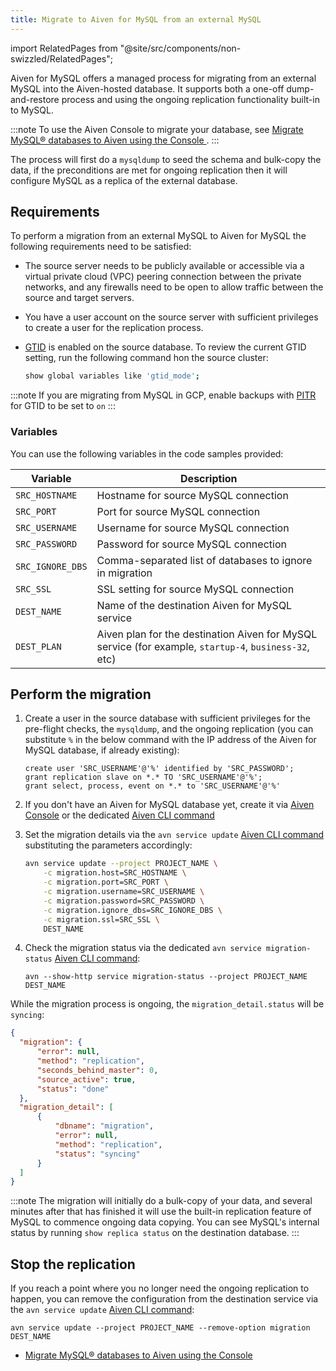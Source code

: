 ```yaml
---
title: Migrate to Aiven for MySQL from an external MySQL
---
```


import RelatedPages from "@site/src/components/non-swizzled/RelatedPages";

Aiven for MySQL offers a managed process for migrating from an external MySQL into the Aiven-hosted database. It supports both a one-off dump-and-restore process and using the ongoing replication functionality built-in to MySQL.

:::note
To use the Aiven Console to migrate your database, see
[Migrate MySQL® databases to Aiven using the Console
](/docs/products/mysql/howto/migrate-db-to-aiven-via-console).
:::

The process will first do a `mysqldump` to seed the schema and bulk-copy the
data, if the preconditions are met for ongoing replication then it will
configure MySQL as a replica of the external database.

## Requirements

To perform a migration from an external MySQL to Aiven for MySQL the
following requirements need to be satisfied:

-   The source server needs to be publicly available or accessible via a
    virtual private cloud (VPC) peering connection between the private
    networks, and any firewalls need to be open to allow traffic between
    the source and target servers.
-   You have a user account on the source server with sufficient
    privileges to create a user for the replication process.
-   [GTID](https://dev.mysql.com/doc/refman/8.0/en/replication-gtids.html)
    is enabled on the source database. To review the current GTID
    setting, run the following command hon the source cluster:

    ```bash
    show global variables like 'gtid_mode';
    ```

:::note
If you are migrating from MySQL in GCP, enable backups with
[PITR](https://cloud.google.com/sql/docs/mysql/backup-recovery/pitr) for
GTID to be set to `on`
:::

### Variables

You can use the following variables in the code samples provided:

 |     Variable     |                                              Description                                               |
 |------------------|--------------------------------------------------------------------------------------------------------|
 | `SRC_HOSTNAME`   | Hostname for source MySQL connection                                                                   |
 | `SRC_PORT`       | Port for source MySQL connection                                                                       |
 | `SRC_USERNAME`   | Username for source MySQL connection                                                                   |
 | `SRC_PASSWORD`   | Password for source MySQL connection                                                                   |
 | `SRC_IGNORE_DBS` | Comma-separated list of databases to ignore in migration                                               |
 | `SRC_SSL`        | SSL setting for source MySQL connection                                                                |
 | `DEST_NAME`      | Name of the destination Aiven for MySQL service                                                        |
 | `DEST_PLAN`      | Aiven plan for the destination Aiven for MySQL service  (for example, `startup-4`, `business-32`, etc) |

## Perform the migration

1.  Create a user in the source database with sufficient privileges for
    the pre-flight checks, the `mysqldump`, and the ongoing replication
    (you can substitute `%` in the below command with the IP address of
    the Aiven for MySQL database, if already existing):

    ```
    create user 'SRC_USERNAME'@'%' identified by 'SRC_PASSWORD';
    grant replication slave on *.* TO 'SRC_USERNAME'@'%';
    grant select, process, event on *.* to 'SRC_USERNAME'@'%'
    ```

2.  If you don't have an Aiven for MySQL database yet, create it via
    [Aiven Console](/docs/products/mysql/get-started) or the dedicated
    [Aiven CLI command](/docs/tools/cli/service-cli#avn-cli-service-create)

3.  Set the migration details via the `avn service update`
    [Aiven CLI command](/docs/tools/cli/service-cli#avn-cli-service-update) substituting the parameters accordingly:

    ```bash
    avn service update --project PROJECT_NAME \
        -c migration.host=SRC_HOSTNAME \
        -c migration.port=SRC_PORT \
        -c migration.username=SRC_USERNAME \
        -c migration.password=SRC_PASSWORD \
        -c migration.ignore_dbs=SRC_IGNORE_DBS \
        -c migration.ssl=SRC_SSL \
        DEST_NAME
    ```

4.  Check the migration status via the dedicated
    `avn service migration-status`
    [Aiven CLI command](/docs/tools/cli/service-cli#avn-cli-service-migration-status):

    ```
    avn --show-http service migration-status --project PROJECT_NAME DEST_NAME
    ```

While the migration process is ongoing, the `migration_detail.status`
will be `syncing`:

```json
{
  "migration": {
      "error": null,
      "method": "replication",
      "seconds_behind_master": 0,
      "source_active": true,
      "status": "done"
  },
  "migration_detail": [
      {
          "dbname": "migration",
          "error": null,
          "method": "replication",
          "status": "syncing"
      }
  ]
}
```

:::note
The migration will initially do a bulk-copy of your data, and
several minutes after that has finished it will use the built-in
replication feature of MySQL to commence ongoing data copying. You can
see MySQL's internal status by running `show replica status` on the
destination database.
:::

## Stop the replication

If you reach a point where you no longer need the ongoing replication to
happen, you can remove the configuration from the destination service
via the `avn service update`
[Aiven CLI command](/docs/tools/cli/service-cli#avn-cli-service-update):

```shell
avn service update --project PROJECT_NAME --remove-option migration DEST_NAME
```

<RelatedPages/>

- [Migrate MySQL® databases to Aiven using the Console](/docs/products/mysql/howto/migrate-db-to-aiven-via-console)

